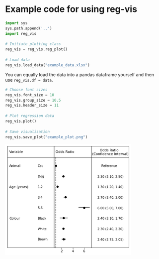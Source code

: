 # Example code for using reg-vis


```python
import sys
sys.path.append('..')
import reg_vis

# Initiate plotting class
reg_vis = reg_vis.reg_plot()

# Load data
reg_vis.load_data("example_data.xlsx")
```

You can equally load the data into a pandas dataframe yourself and then use `reg_vis.df = data`.


```python
# Choose font sizes
reg_vis.font_size = 10
reg_vis.group_size = 10.5
reg_vis.header_size = 11

# Plot regression data
reg_vis.plot()

# Save visualisation
reg_vis.save_plot("example_plot.png")
```


    
![png](example/example_plot.png)
    

